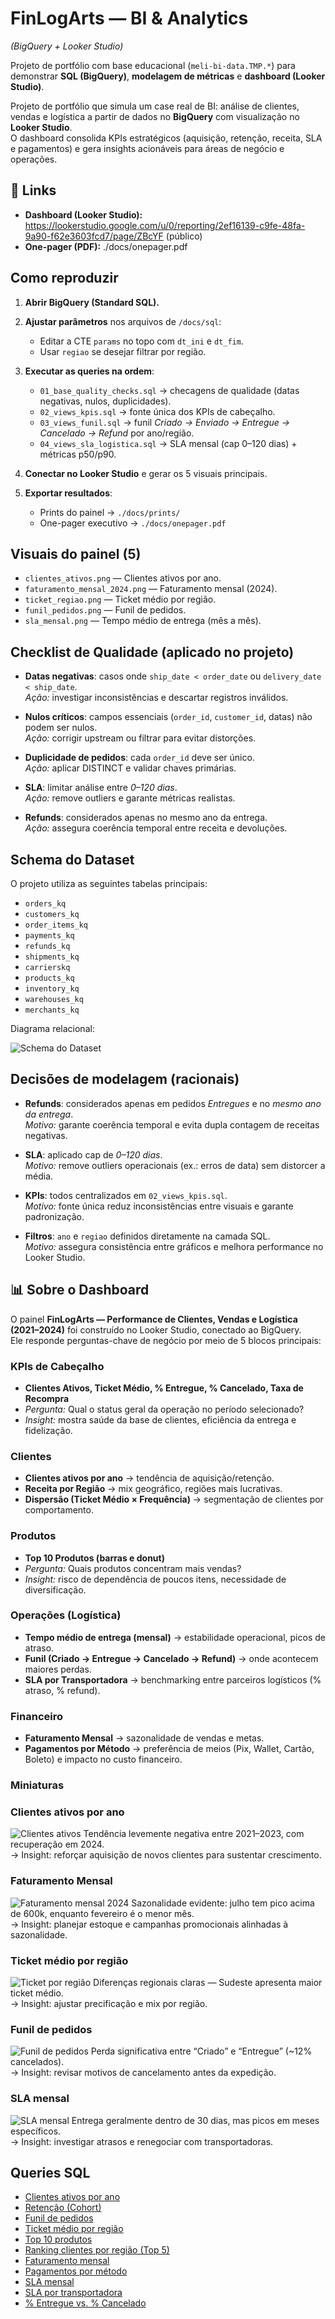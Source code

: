 # FinLogArts — BI & Analytics
*(BigQuery + Looker Studio)*


Projeto de portfólio com base educacional (`meli-bi-data.TMP.*`) para demonstrar **SQL (BigQuery)**, **modelagem de métricas** e **dashboard (Looker Studio)**.

Projeto de portfólio que simula um case real de BI: análise de clientes, vendas e logística a partir de dados no **BigQuery** com visualização no **Looker Studio**.  
O dashboard consolida KPIs estratégicos (aquisição, retenção, receita, SLA e pagamentos) e gera insights acionáveis para áreas de negócio e operações.  


## 🔗 Links
- **Dashboard (Looker Studio):** https://lookerstudio.google.com/u/0/reporting/2ef16139-c9fe-48fa-9a90-f62e3603fcd7/page/ZBcYF  (público)
- **One-pager (PDF):** ./docs/onepager.pdf

##  Como reproduzir

1. **Abrir BigQuery (Standard SQL).**

2. **Ajustar parâmetros** nos arquivos de `/docs/sql`:  
   - Editar a CTE `params` no topo com `dt_ini` e `dt_fim`.  
   - Usar `regiao` se desejar filtrar por região.

3. **Executar as queries na ordem**:  
   - `01_base_quality_checks.sql` → checagens de qualidade (datas negativas, nulos, duplicidades).  
   - `02_views_kpis.sql` → fonte única dos KPIs de cabeçalho.  
   - `03_views_funil.sql` → funil *Criado → Enviado → Entregue → Cancelado → Refund* por ano/região.  
   - `04_views_sla_logistica.sql` → SLA mensal (cap 0–120 dias) + métricas p50/p90.

4. **Conectar no Looker Studio** e gerar os 5 visuais principais.

5. **Exportar resultados**:  
   - Prints do painel → `./docs/prints/`  
   - One-pager executivo → `./docs/onepager.pdf`


##  Visuais do painel (5)
- `clientes_ativos.png` — Clientes ativos por ano.
- `faturamento_mensal_2024.png` — Faturamento mensal (2024).
- `ticket_regiao.png` — Ticket médio por região.
- `funil_pedidos.png` — Funil de pedidos.
- `sla_mensal.png` — Tempo médio de entrega (mês a mês).

## Checklist de Qualidade (aplicado no projeto)

- **Datas negativas**: casos onde `ship_date < order_date` ou `delivery_date < ship_date`.  
  *Ação:* investigar inconsistências e descartar registros inválidos.  

- **Nulos críticos**: campos essenciais (`order_id`, `customer_id`, datas) não podem ser nulos.  
  *Ação:* corrigir upstream ou filtrar para evitar distorções.  

- **Duplicidade de pedidos**: cada `order_id` deve ser único.  
  *Ação:* aplicar DISTINCT e validar chaves primárias.  

- **SLA**: limitar análise entre *0–120 dias*.  
  *Ação:* remove outliers e garante métricas realistas.  

- **Refunds**: considerados apenas no mesmo ano da entrega.  
  *Ação:* assegura coerência temporal entre receita e devoluções.


##  Schema do Dataset

O projeto utiliza as seguintes tabelas principais:

- `orders_kq`
- `customers_kq`
- `order_items_kq`
- `payments_kq`
- `refunds_kq`
- `shipments_kq`
- `carrierskq`
- `products_kq`
- `inventory_kq`
- `warehouses_kq`
- `merchants_kq`

Diagrama relacional:

![Schema do Dataset](docs/prints/schema.png)


## Decisões de modelagem (racionais)

- **Refunds**: considerados apenas em pedidos *Entregues* e no *mesmo ano da entrega*.  
  *Motivo:* garante coerência temporal e evita dupla contagem de receitas negativas.  

- **SLA**: aplicado cap de *0–120 dias*.  
  *Motivo:* remove outliers operacionais (ex.: erros de data) sem distorcer a média.  

- **KPIs**: todos centralizados em `02_views_kpis.sql`.  
  *Motivo:* fonte única reduz inconsistências entre visuais e garante padronização.  

- **Filtros**: `ano` e `regiao` definidos diretamente na camada SQL.  
  *Motivo:* assegura consistência entre gráficos e melhora performance no Looker Studio.


## 📊 Sobre o Dashboard

O painel **FinLogArts — Performance de Clientes, Vendas e Logística (2021–2024)** foi construído no Looker Studio, conectado ao BigQuery.  
Ele responde perguntas-chave de negócio por meio de 5 blocos principais:

### KPIs de Cabeçalho
- **Clientes Ativos, Ticket Médio, % Entregue, % Cancelado, Taxa de Recompra**  
- *Pergunta:* Qual o status geral da operação no período selecionado?  
- *Insight:* mostra saúde da base de clientes, eficiência da entrega e fidelização.

### Clientes
- **Clientes ativos por ano** → tendência de aquisição/retenção.  
- **Receita por Região** → mix geográfico, regiões mais lucrativas.  
- **Dispersão (Ticket Médio × Frequência)** → segmentação de clientes por comportamento.

### Produtos
- **Top 10 Produtos (barras e donut)**  
- *Pergunta:* Quais produtos concentram mais vendas?  
- *Insight:* risco de dependência de poucos itens, necessidade de diversificação.

### Operações (Logística)
- **Tempo médio de entrega (mensal)** → estabilidade operacional, picos de atraso.  
- **Funil (Criado → Entregue → Cancelado → Refund)** → onde acontecem maiores perdas.  
- **SLA por Transportadora** → benchmarking entre parceiros logísticos (% atraso, % refund).

### Financeiro
- **Faturamento Mensal** → sazonalidade de vendas e metas.  
- **Pagamentos por Método** → preferência de meios (Pix, Wallet, Cartão, Boleto) e impacto no custo financeiro.


### Miniaturas
### Clientes ativos por ano
![Clientes ativos](docs/prints/clientes_ativos.png)
Tendência levemente negativa entre 2021–2023, com recuperação em 2024.  
→ Insight: reforçar aquisição de novos clientes para sustentar crescimento.

### Faturamento Mensal
![Faturamento mensal 2024](docs/prints/faturamento_mensal_2024.png)
Sazonalidade evidente: julho tem pico acima de 600k, enquanto fevereiro é o menor mês.  
→ Insight: planejar estoque e campanhas promocionais alinhadas à sazonalidade.

### Ticket médio por região
![Ticket por região](docs/prints/ticket_regiao.png)
Diferenças regionais claras — Sudeste apresenta maior ticket médio.  
→ Insight: ajustar precificação e mix por região.

### Funil de pedidos
![Funil de pedidos](docs/prints/funil_pedidos.png)
Perda significativa entre “Criado” e “Entregue” (~12% cancelados).  
→ Insight: revisar motivos de cancelamento antes da expedição.

### SLA mensal
![SLA mensal](docs/prints/sla_mensal.png)
Entrega geralmente dentro de 30 dias, mas picos em meses específicos.  
→ Insight: investigar atrasos e renegociar com transportadoras.

## Queries SQL
- [Clientes ativos por ano](docs/sql/clientes_ativos_ano.sql)  
- [Retenção (Cohort)](docs/sql/retencao_cohort.sql)  
- [Funil de pedidos](docs/sql/funil_pedidos.sql)  
- [Ticket médio por região](docs/sql/ticket_medio_regiao.sql)  
- [Top 10 produtos](docs/sql/top10_produtos.sql)  
- [Ranking clientes por região (Top 5)](docs/sql/ranking_clientes_regiao.sql)  
- [Faturamento mensal](docs/sql/faturamento_mensal.sql)  
- [Pagamentos por método](docs/sql/pagamentos_metodo.sql)  
- [SLA mensal](docs/sql/sla_mensal.sql)  
- [SLA por transportadora](docs/sql/sla_transportadora.sql)  
- [% Entregue vs. % Cancelado](docs/sql/kpi_cabecalho_entregue_cancelado.sql)  



